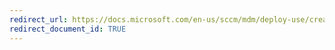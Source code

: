```yaml
---
redirect_url: https://docs.microsoft.com/en-us/sccm/mdm/deploy-use/create-compliance-policy
redirect_document_id: TRUE
---
```

